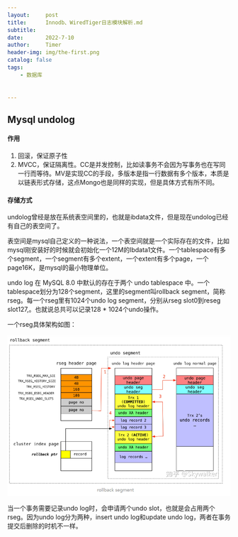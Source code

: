 ```yaml
---
layout:     post
title:      Innodb、WiredTiger日志模块解析.md
subtitle:   
date:       2022-7-10
author:     Timer
header-img: img/the-first.png
catalog: false
tags:
    - 数据库
 

---
```


## Mysql undolog

#### 作用

1. 回滚，保证原子性
2. MVCC，保证隔离性。CC是并发控制，比如读事务不会因为写事务也在写同一行而等待。MV是实现CC的手段，多版本是指一行数据有多个版本，本质是以链表形式存储，这点Mongo也是同样的实现，但是具体方式有所不同。

#### 存储方式

undolog曾经是放在系统表空间里的，也就是ibdata文件，但是现在undolog已经有自己的表空间了。

表空间是mysql自己定义的一种说法，一个表空间就是一个实际存在的文件，比如mysql刚安装好的时候就会初始化一个12M的Ibdata1文件。一个tablespace有多个segment，一个segment有多个extent，一个extent有多个page，一个page16K，是mysql的最小物理单位。

undo log 在 MySQL 8.0 中默认的存在于两个 undo tablespace 中。一个tablespace划分为128个segment，这里的segment叫rollback segment，简称rseg。每一个rseg里有1024个undo log segment，分别从rseg slot0到reseg slot127,。也就说总共可以记录128 * 1024个undo操作。

一个rseg具体架构如图：

<img src="https://raw.githubusercontent.com/TimerIzaya/TimerBlogPic/master/image-20220710223241779.png" alt="image-20220710223241779" style="zoom:67%;" /> 

当一个事务需要记录undo log时，会申请两个undo slot，也就是会占用两个rseg。因为undo log分为两种，insert undo log和update undo log，两者在事务提交后删除的时机不一样。

































